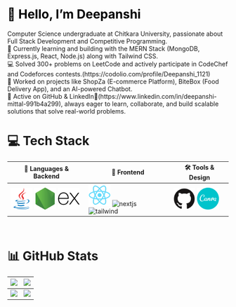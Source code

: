 <h1 style="color:black;">👋 <b>Hello, I’m Deepanshi</b></h1> Computer Science undergraduate at Chitkara University, passionate about Full Stack Development and Competitive Programming.<br />
🌱 Currently learning and building with the MERN Stack (MongoDB, Express.js, React, Node.js) along with Tailwind CSS.<br />
💻 Solved 300+ problems on LeetCode and actively participate in CodeChef and Codeforces contests.(https://codolio.com/profile/Deepanshi_1121)<br />
🚀 Worked on projects like ShopZa (E-commerce Platform), BiteBox (Food Delivery App), and an AI-powered Chatbot.<br />
🔗 Active on GitHub & LinkedIn💼(https://www.linkedin.com/in/deepanshi-mittal-991b4a299), always eager to learn, collaborate, and build scalable solutions that solve real-world problems.


# 💻 Tech Stack  
| 🚀 Languages & Backend | 🎨 Frontend | 🛠 Tools & Design |
|------------------------|-------------|------------------|
| <img src="https://raw.githubusercontent.com/devicons/devicon/master/icons/java/java-original.svg" alt="java" width="50" height="50"/> <img src="https://raw.githubusercontent.com/devicons/devicon/master/icons/nodejs/nodejs-original.svg" alt="nodejs" width="50" height="50"/> <img src="https://raw.githubusercontent.com/devicons/devicon/master/icons/express/express-original.svg" alt="express" width="50" height="50"/> | <img src="https://raw.githubusercontent.com/devicons/devicon/master/icons/react/react-original.svg" alt="react" width="50" height="50"/> <img src="https://cdn.worldvectorlogo.com/logos/nextjs-2.svg" alt="nextjs" width="50" height="50"/> <img src="https://www.vectorlogo.zone/logos/tailwindcss/tailwindcss-icon.svg" alt="tailwind" width="50" height="50"/> | <img src="https://raw.githubusercontent.com/devicons/devicon/master/icons/github/github-original.svg" alt="github" width="50" height="50"/> <img src="https://raw.githubusercontent.com/devicons/devicon/master/icons/canva/canva-original.svg" alt="canva" width="50" height="50"/> |
<br />

# 📊 GitHub Stats  

| ![](https://github-readme-stats.vercel.app/api?username=Deepanshimittal11&theme=tokyonight&hide_border=false&include_all_commits=true&count_private=true) | ![](https://github-readme-stats.vercel.app/api/top-langs/?username=Deepanshimittal11&theme=tokyonight&hide_border=false&include_all_commits=true&count_private=true&layout=compact) |
|-----------------------------------------------------------------------------------------------------------------------------------------------------------|-----------------------------------------------------------------------------------------------------------------------------------------------------------------|
| ![](https://streak-stats.demolab.com?user=Deepanshimittal11&theme=tokyonight&hide_border=false) | ![](https://github-profile-summary-cards.vercel.app/api/cards/profile-details?username=Deepanshimittal11&theme=tokyonight) |

